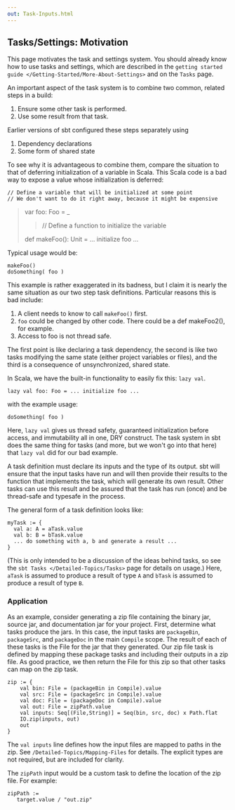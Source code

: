 ```yaml
---
out: Task-Inputs.html
---
```


Tasks/Settings: Motivation
--------------------------

This page motivates the task and settings system. You should already
know how to use tasks and settings, which are described in the
`getting started guide </Getting-Started/More-About-Settings>` and on
the `Tasks` page.

An important aspect of the task system is to combine two common, related
steps in a build:

1.  Ensure some other task is performed.
2.  Use some result from that task.

Earlier versions of sbt configured these steps separately using

1.  Dependency declarations
2.  Some form of shared state

To see why it is advantageous to combine them, compare the situation to
that of deferring initialization of a variable in Scala. This Scala code
is a bad way to expose a value whose initialization is deferred:

    // Define a variable that will be initialized at some point
    // We don't want to do it right away, because it might be expensive

> var foo: Foo = \_
>
> > // Define a function to initialize the variable
>
> def makeFoo(): Unit = ... initialize foo ...

Typical usage would be:

    makeFoo()
    doSomething( foo )

This example is rather exaggerated in its badness, but I claim it is
nearly the same situation as our two step task definitions. Particular
reasons this is bad include:

1.  A client needs to know to call `makeFoo()` first.
2.  `foo` could be changed by other code. There could be a
    def makeFoo2(), for example.
3.  Access to foo is not thread safe.

The first point is like declaring a task dependency, the second is like
two tasks modifying the same state (either project variables or files),
and the third is a consequence of unsynchronized, shared state.

In Scala, we have the built-in functionality to easily fix this:
`lazy val`.

    lazy val foo: Foo = ... initialize foo ...

with the example usage:

    doSomething( foo )

Here, `lazy val` gives us thread safety, guaranteed initialization
before access, and immutability all in one, DRY construct. The task
system in sbt does the same thing for tasks (and more, but we won't go
into that here) that `lazy val` did for our bad example.

A task definition must declare its inputs and the type of its output.
sbt will ensure that the input tasks have run and will then provide
their results to the function that implements the task, which will
generate its own result. Other tasks can use this result and be assured
that the task has run (once) and be thread-safe and typesafe in the
process.

The general form of a task definition looks like:

    myTask := {
      val a: A = aTask.value
      val b: B = bTask.value
      ... do something with a, b and generate a result ...
    }

(This is only intended to be a discussion of the ideas behind tasks, so
see the `sbt Tasks </Detailed-Topics/Tasks>` page for details on usage.)
Here, `aTask` is assumed to produce a result of type `A` and `bTask` is
assumed to produce a result of type `B`.

### Application

As an example, consider generating a zip file containing the binary jar,
source jar, and documentation jar for your project. First, determine
what tasks produce the jars. In this case, the input tasks are
`packageBin`, `packageSrc`, and `packageDoc` in the main `Compile`
scope. The result of each of these tasks is the File for the jar that
they generated. Our zip file task is defined by mapping these package
tasks and including their outputs in a zip file. As good practice, we
then return the File for this zip so that other tasks can map on the zip
task.

    zip := {
        val bin: File = (packageBin in Compile).value
        val src: File = (packageSrc in Compile).value
        val doc: File = (packageDoc in Compile).value
        val out: File = zipPath.value
        val inputs: Seq[(File,String)] = Seq(bin, src, doc) x Path.flat
        IO.zip(inputs, out)
        out
    }

The `val inputs` line defines how the input files are mapped to paths in
the zip. See `/Detailed-Topics/Mapping-Files` for details. The explicit
types are not required, but are included for clarity.

The `zipPath` input would be a custom task to define the location of the
zip file. For example:

    zipPath :=
       target.value / "out.zip"
